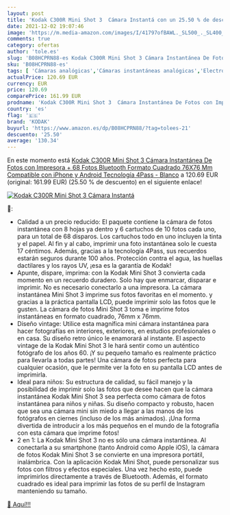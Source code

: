 ```yaml
---
layout: post
title: 'Kodak C300R Mini Shot 3  Cámara Instantá con un 25.50 % de descuento'
date: 2021-12-02 19:07:46
image: 'https://m.media-amazon.com/images/I/41797ofBAWL._SL500_._SL400_.jpg'
comments: true
category: ofertas
author: 'tole.es'
slug: 'B08HCPRN88-es Kodak C300R Mini Shot 3 Cámara Instantánea De Fotos con...'
sku: 'B08HCPRN88-es'
tags: [ 'Cámaras analógicas','Cámaras instantáneas analógicas','Electrónica','Fotografía y videocámaras','iphone','kodak', ]
actualPrice: 120.69 EUR
currency: EUR
price: 120.69
comparePrice: 161.99 EUR
prodname: 'Kodak C300R Mini Shot 3  Cámara Instantánea De Fotos con Impresora + 68 Fotos  Bluetooth  Formato Cuadrado 76X76 Mm  Compatible con iPhone y Android  Tecnología 4Pass - Blanco'
country: 'es'
flag: '🇪🇸'
brand: 'KODAK'
buyurl: 'https://www.amazon.es/dp/B08HCPRN88/?tag=tolees-21'
descuento: '25.50'
average: '130.34'
---
```


En este momento está [Kodak C300R Mini Shot 3  Cámara Instantánea De Fotos con Impresora + 68 Fotos  Bluetooth  Formato Cuadrado 76X76 Mm  Compatible con iPhone y Android  Tecnología 4Pass - Blanco](https://www.amazon.es/dp/B08HCPRN88/?tag=tolees-21) a 120.69 EUR (original: 161.99 EUR) (25.50 %  de descuento) en el siguiente enlace!

[![Kodak C300R Mini Shot 3  Cámara Instantá](https://m.media-amazon.com/images/I/41797ofBAWL._SL500_._SL400_.jpg)](https://www.amazon.es/dp/B08HCPRN88/?tag=tolees-21)

🔎:

- Calidad a un precio reducido: El paquete contiene la cámara de fotos instantánea con 8 hojas ya dentro y 6 cartuchos de 10 fotos cada uno, para un total de 68 disparos. Los cartuchos todo en uno incluyen la tinta y el papel. Al fin y al cabo, imprimir una foto instantánea solo le cuesta 17 céntimos. Además, gracias a la tecnología 4Pass, sus recuerdos estarán seguros durante 100 años. Protección contra el agua, las huellas dactilares y los rayos UV, ¡esa es la garantía de Kodak!
- Apunte, dispare, imprima: con la Kodak Mini Shot 3 convierta cada momento en un recuerdo duradero. Solo hay que enmarcar, disparar e imprimir. No es necesario conectarlo a una impresora. La cámara instantánea Mini Shot 3 imprime sus fotos favoritas en el momento. y gracias a la práctica pantalla LCD, puede imprimir solo las fotos que le gusten. La cámara de fotos Mini Shot 3 toma e imprime fotos instantáneas en formato cuadrado, 76mm x 76mm.
- Diseño vintage: Utilice esta magnífica mini cámara instantánea para hacer fotografías en interiores, exteriores, en estudios profesionales o en casa. Su diseño retro único le enamorará al instante. El aspecto vintage de la Kodak Mini Shot 3 le hará sentir como un auténtico fotógrafo de los años 60. ¡Y su pequeño tamaño es realmente práctico para llevarla a todas partes! Una cámara de fotos perfecta para cualquier ocasión, que le permite ver la foto en su pantalla LCD antes de imprimirla.
- Ideal para niños: Su estructura de calidad, su fácil manejo y la posibilidad de imprimir solo las fotos que desee hacen que la cámara instantánea Kodak Mini Shot 3 sea perfecta como cámara de fotos instantánea para niños y niñas. Su diseño compacto y robusto, hacen que sea una cámara mini sin miedo a llegar a las manos de los fotógrafos en ciernes (incluso de los más animados). ¡Una forma divertida de introducir a los más pequeños en el mundo de la fotografía con esta cámara que imprime fotos!
- 2 en 1: La Kodak Mini Shot 3 no es sólo una cámara instantánea. Al conectarla a su smartphone (tanto Android como Apple iOS), la cámara de fotos Kodak Mini Shot 3 se convierte en una impresora portátil, inalámbrica. Con la aplicación Kodak Mini Shot, puede personalizar sus fotos con filtros y efectos especiales. Una vez hecho esto, puede imprimirlos directamente a través de Bluetooth. Además, el formato cuadrado es ideal para imprimir las fotos de su perfil de Instagram manteniendo su tamaño.

[🛒 Aquí!!!](https://www.amazon.es/dp/B08HCPRN88/?tag=tolees-21)
